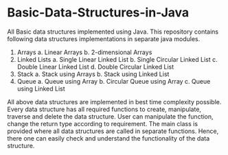 # Basic-Data-Structures-in-Java
All Basic data structures implemented using Java.
This repository contains following data structures implementations in separate java modules.
  1. Arrays
    a. Linear Arrays
    b. 2-dimensional Arrays
  2. Linked Lists
    a. Single Linear Linked List
    b. Single Circular Linked List
    c. Double Linear Linked List
    d. Double Circular Linked List
  3. Stack
    a. Stack using Arrays
    b. Stack using Linked List
  4. Queue
    a. Queue using Array
    b. Circular Queue using Array
    c. Queue using Linked List
    
All above data structures are implemented in best time complexity possible. 
Every data structure has all required functions to create, manipulate, traverse and delete the data structure.
User can manipulate the function, change the return type according to requirement.
The main class is provided where all data structures are called in separate functions. Hence, there one can easily check and understand the functionality of the data structure.
